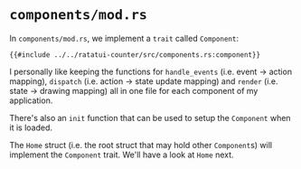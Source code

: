 # `components/mod.rs`

In `components/mod.rs`, we implement a `trait` called `Component`:

```rust,no_run,noplayground
{{#include ../../ratatui-counter/src/components.rs:component}}
```

I personally like keeping the functions for `handle_events` (i.e. event -> action mapping),
`dispatch` (i.e. action -> state update mapping) and `render` (i.e. state -> drawing mapping) all in
one file for each component of my application.

There's also an `init` function that can be used to setup the `Component` when it is loaded.

The `Home` struct (i.e. the root struct that may hold other `Component`s) will implement the
`Component` trait. We'll have a look at `Home` next.
